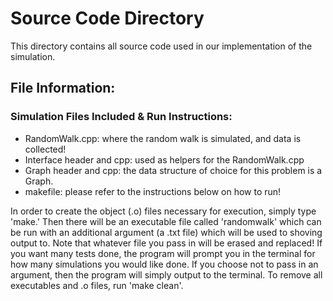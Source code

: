 # Source Code Directory

This directory contains all source code used in our implementation of the simulation.

## File Information:

### Simulation Files Included & Run Instructions:

- RandomWalk.cpp: where the random walk is simulated, and data is collected!
- Interface header and cpp: used as helpers for the RandomWalk.cpp
- Graph header and cpp: the data structure of choice for this problem is a Graph.
- makefile: please refer to the instructions below on how to run!

In order to create the object (.o) files necessary for execution, simply type 'make.'  Then there will be an executable file called 'randomwalk' which can be run with an additional argument (a .txt file) which will be used to shoving output to.  Note that whatever file you pass in will be erased and replaced!  If you want many tests done, the program will prompt you in the terminal for how many simulations you would like done.  If you choose not to pass in an argument, then the program will simply output to the terminal.  To remove all executables and .o files, run 'make clean'.
